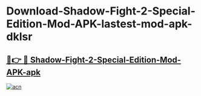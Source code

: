 # Download-Shadow-Fight-2-Special-Edition-Mod-APK-lastest-mod-apk-dklsr

<h2><a href="https://apkcomod.com?title=Shadow-Fight-2-Special-Edition-Mod-APK">🔗👉 🔴 Shadow-Fight-2-Special-Edition-Mod-APK-apk </a></h2>

[![acn](https://github.com/user-attachments/assets/0f9c940e-d8b0-45ae-aac7-cd30a18b3e1c)](https://apkcomod.com?title=Shadow-Fight-2-Special-Edition-Mod-APK)
